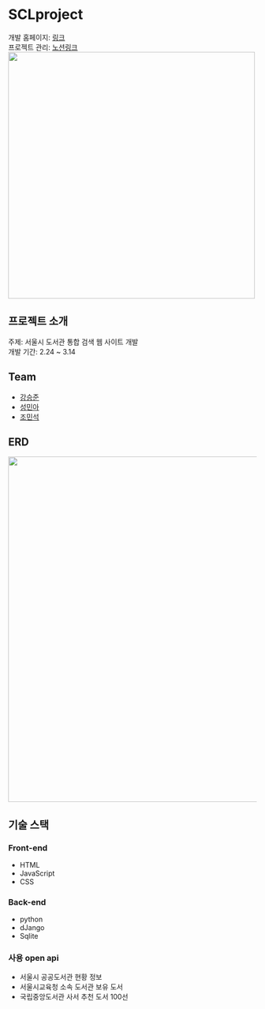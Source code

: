 # SCLproject
개발 홈페이지: [링크](https://sclproject.pythonanywhere.com/index/)<br>
프로젝트 관리: [노션링크](https://seungjunbob.notion.site/SCL-project-35cb8b3c827846b895c2bba9ca8b384e)<br>
<img style="width:500px;" src="https://user-images.githubusercontent.com/63000739/158380995-5a0d1992-ed16-434e-bcb9-086601c5c248.gif">

## 프로젝트 소개
주제: 서울시 도서관 통합 검색 웹 사이트 개발<br>
개발 기간: 2.24 ~ 3.14

## Team
- [강승준](https://github.com/Seungjun-bob)
- [성민아](https://github.com/Minah-Seong)
- [조민석](https://github.com/he63)

## ERD
<img style="width:700px;" src="https://user-images.githubusercontent.com/63000739/158100347-801d7faf-d370-40a0-bee0-196b51f7618b.png">

## 기술 스택
### Front-end
- HTML
- JavaScript
- CSS
### Back-end
- python
- dJango
- Sqlite
### 사용 open api
- 서울시 공공도서관 현황 정보
- 서울시교육청 소속 도서관 보유 도서
- 국립중앙도서관 사서 추천 도서 100선
